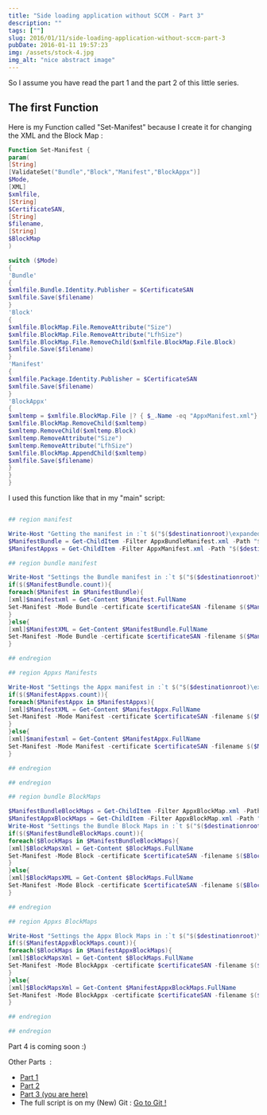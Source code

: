 ```yaml
---
title: "Side loading application without SCCM - Part 3"
description: ""
tags: [""]
slug: 2016/01/11/side-loading-application-without-sccm-part-3
pubDate: 2016-01-11 19:57:23
img: /assets/stock-4.jpg
img_alt: "nice abstract image"
---
```


So I assume you have read the part 1 and the part 2 of this little series.

## The first Function

Here is my Function called "Set-Manifest" because I create it for changing the XML and the Block Map :

```powershell
Function Set-Manifest {
param(
[String]
[ValidateSet("Bundle","Block","Manifest","BlockAppx")]
$Mode,
[XML]
$xmlfile,
[String]
$CertificateSAN,
[String]
$filename,
[String]
$BlockMap
)

switch ($Mode)
{
'Bundle'
{
$xmlfile.Bundle.Identity.Publisher = $CertificateSAN
$xmlfile.Save($filename)
}
'Block'
{
$xmlfile.BlockMap.File.RemoveAttribute("Size")
$xmlfile.BlockMap.File.RemoveAttribute("LfhSize")
$xmlfile.BlockMap.File.RemoveChild($xmlfile.BlockMap.File.Block)
$xmlfile.Save($filename)
}
'Manifest'
{
$xmlfile.Package.Identity.Publisher = $CertificateSAN
$xmlfile.Save($filename)
}
'BlockAppx'
{
$xmltemp = $xmlfile.BlockMap.File |? { $_.Name -eq "AppxManifest.xml"}
$xmlfile.BlockMap.RemoveChild($xmltemp)
$xmltemp.RemoveChild($xmltemp.Block)
$xmltemp.RemoveAttribute("Size")
$xmltemp.RemoveAttribute("LfhSize")
$xmlfile.BlockMap.AppendChild($xmltemp)
$xmlfile.Save($filename)
}
}
}

```

I used this function like that in my "main" script:

```powershell

## region manifest

Write-Host "Getting the manifest in :`t $("$($destinationroot)\expanded\") !" -ForegroundColor Green
$ManifestBundle = Get-ChildItem -Filter AppxBundleManifest.xml -Path "$($destinationroot)\expanded\bundle" -Recurse
$ManifestAppxs = Get-ChildItem -Filter AppxManifest.xml -Path "$($destinationroot)\expanded\Appx\" -Recurse

## region bundle manifest

Write-Host "Settings the Bundle manifest in :`t $("$($destinationroot)\expanded\") !" -ForegroundColor Green
if($($ManifestBundle.count)){
foreach($Manifest in $ManifestBundle){
[xml]$manifestxml = Get-Content $Manifest.FullName
Set-Manifest -Mode Bundle -certificate $certificateSAN -filename $($Manifest.fullname)  -xmlfile $manifestxml | Out-Null
}
}else{
[xml]$ManifestXML = Get-Content $ManifestBundle.FullName
Set-Manifest -Mode Bundle -certificate $certificateSAN -filename $($ManifestBundle.fullname)  -xmlfile $ManifestXML | Out-Null
}

## endregion

## region Appxs Manifests

Write-Host "Settings the Appx manifest in :`t $("$($destinationroot)\expanded\") !" -ForegroundColor Green
if($($ManifestAppxs.count)){
foreach($ManifestAppx in $ManifestAppxs){
[xml]$ManifestXML = Get-Content $ManifestAppx.FullName
Set-Manifest -Mode Manifest -certificate $certificateSAN -filename $($ManifestAppx.fullname)  -xmlfile $ManifestXML | Out-Null
}
}else{
[xml]$manifestxml = Get-Content $ManifestAppx.FullName
Set-Manifest -Mode Manifest -certificate $certificateSAN -filename $($ManifestAppx.fullname)  -xmlfile $ManifestXML | Out-Null
}

## endregion

## endregion

## region bundle BlockMaps

$ManifestBundleBlockMaps = Get-ChildItem -Filter AppxBlockMap.xml -Path "$($destinationroot)\expanded\bundle" -Recurse
$ManifestAppxBlockMaps = Get-ChildItem -Filter AppxBlockMap.xml -Path "$($destinationroot)\expanded\Appx\" -Recurse
Write-Host "Settings the Bundle Block Maps in :`t $("$($destinationroot)\expanded\") !" -ForegroundColor Green
if($($ManifestBundleBlockMaps.count)){
foreach($BlockMaps in $ManifestBundleBlockMaps){
[xml]$BlockMapsXml = Get-Content $BlockMaps.FullName
Set-Manifest -Mode Block -certificate $certificateSAN -filename $($BlockMaps.fullname)  -xmlfile $BlockMapsXml | Out-Null
}
}else{
[xml]$BlockMapsXML = Get-Content $BlockMaps.FullName
Set-Manifest -Mode Block -certificate $certificateSAN -filename $($BlockMaps.fullname)  -xmlfile $BlockMapsXML | Out-Null
}

## endregion

## region Appxs BlockMaps

Write-Host "Settings the Appx Block Maps in :`t $("$($destinationroot)\expanded\") !" -ForegroundColor Green
if($($ManifestAppxBlockMaps.count)){
foreach($BlockMaps in $ManifestAppxBlockMaps){
[xml]$BlockMapsXml = Get-Content $BlockMaps.FullName
Set-Manifest -Mode BlockAppx -certificate $certificateSAN -filename $($BlockMaps.fullname)  -xmlfile $BlockMapsXML | Out-Null
}
}else{
[xml]$BlockMapsXml = Get-Content $ManifestAppxBlockMaps.FullName
Set-Manifest -Mode BlockAppx -certificate $certificateSAN -filename $($ManifestAppxBlockMaps.fullname)  -xmlfile $BlockMapsXml | Out-Null
}

## endregion

## endregion

```

Part 4 is coming soon :)

Other Parts  :

- [Part 1](http://etienne.deneuve.xyz/2016/01/11/side-loading-application-without-sccm-part-1/)
- [Part 2](http://etienne.deneuve.xyz/2016/01/11/side-loading-application-without-sccm-part-2/)
- [Part 3 (you are here)](http://etienne.deneuve.xyz/2016/01/11/side-loading-application-without-sccm-part-3/)
- The full script is on my (New) Git : [Go to Git !](https://github.com/EtienneDeneuve/Powershell)
